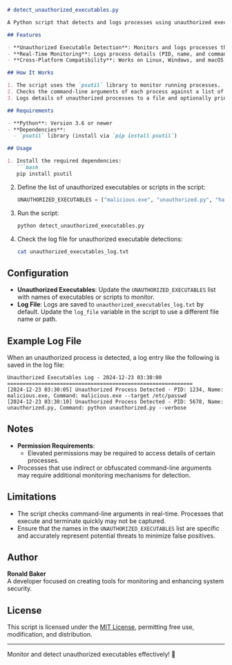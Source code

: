 ```markdown
# detect_unauthorized_executables.py

A Python script that detects and logs processes using unauthorized executables or scripts. This tool is useful for identifying malicious or suspicious activity on a system.

## Features

- **Unauthorized Executable Detection**: Monitors and logs processes that use predefined unauthorized executables or scripts.
- **Real-Time Monitoring**: Logs process details (PID, name, and command-line arguments) with timestamps.
- **Cross-Platform Compatibility**: Works on Linux, Windows, and macOS.

## How It Works

1. The script uses the `psutil` library to monitor running processes.
2. Checks the command-line arguments of each process against a list of unauthorized executables or script names.
3. Logs details of unauthorized processes to a file and optionally prints them to the console.

## Requirements

- **Python**: Version 3.6 or newer
- **Dependencies**:
  - `psutil` library (install via `pip install psutil`)

## Usage

1. Install the required dependencies:
   ```bash
   pip install psutil
   ```

2. Define the list of unauthorized executables or scripts in the script:
   ```python
   UNAUTHORIZED_EXECUTABLES = ["malicious.exe", "unauthorized.py", "hacker_tool", "suspicious_script.sh"]
   ```

3. Run the script:
   ```bash
   python detect_unauthorized_executables.py
   ```

4. Check the log file for unauthorized executable detections:
   ```bash
   cat unauthorized_executables_log.txt
   ```

## Configuration

- **Unauthorized Executables**: Update the `UNAUTHORIZED_EXECUTABLES` list with names of executables or scripts to monitor.
- **Log File**: Logs are saved to `unauthorized_executables_log.txt` by default. Update the `log_file` variable in the script to use a different file name or path.

## Example Log File

When an unauthorized process is detected, a log entry like the following is saved in the log file:

```
Unauthorized Executables Log - 2024-12-23 03:30:00
============================================================
[2024-12-23 03:30:05] Unauthorized Process Detected - PID: 1234, Name: malicious.exe, Command: malicious.exe --target /etc/passwd
[2024-12-23 03:30:10] Unauthorized Process Detected - PID: 5678, Name: unauthorized.py, Command: python unauthorized.py --verbose
```

## Notes

- **Permission Requirements**:
  - Elevated permissions may be required to access details of certain processes.
- Processes that use indirect or obfuscated command-line arguments may require additional monitoring mechanisms for detection.

## Limitations

- The script checks command-line arguments in real-time. Processes that execute and terminate quickly may not be captured.
- Ensure that the names in the `UNAUTHORIZED_EXECUTABLES` list are specific and accurately represent potential threats to minimize false positives.

## Author

**Ronald Baker**  
A developer focused on creating tools for monitoring and enhancing system security.

## License

This script is licensed under the [MIT License](LICENSE), permitting free use, modification, and distribution.

---

Monitor and detect unauthorized executables effectively! 🚨
```